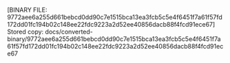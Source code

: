 [BINARY FILE: 9772aee6a255d661bebcd0dd90c7e1515bca13ea3fcb5c5e4f6451f7a61f57fd172dd01fc194b02c148ee22fdc9223a2d52ee40856dacb88f4fcd91ece67]
Stored copy: docs/converted-binary/9772aee6a255d661bebcd0dd90c7e1515bca13ea3fcb5c5e4f6451f7a61f57fd172dd01fc194b02c148ee22fdc9223a2d52ee40856dacb88f4fcd91ece67
